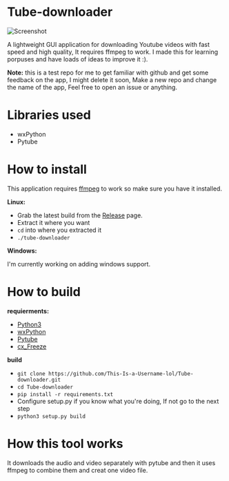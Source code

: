 # Tube-downloader
![Screenshot](https://github.com/This-Is-a-Username-lol/Tube-downloader/blob/main/Screenshot.png)

A lightweight GUI application for downloading Youtube videos with fast speed and high quality, It requires ffmpeg to work.
I made this for learning porpuses and have loads of ideas to improve it :).

**Note:** this is a test repo for me to get familiar with github and get some feedback on the app, I might delete it soon, Make a new repo and change the name of the app, Feel free to open an issue or anything.
# Libraries used
- wxPython
- Pytube
# How to install
This application requires [ffmpeg](https://www.ffmpeg.org/download.html) to work so make sure you have it installed.

**Linux:**

- Grab the latest build from the [Release](https://github.com/This-Is-a-Username-lol/Tube-downloader/releases) page.
- Extract it where you want
- ```cd``` into where you extracted it
- ```./tube-downloader```

**Windows:**

I'm currently working on adding windows support.

# How to build
**requierments:**
- [Python3](https://www.python.org/)
- [wxPython](https://www.wxpython.org/pages/downloads/)
- [Pytube](https://pypi.org/project/pytube/)
- [cx_Freeze](https://pypi.org/project/cx-Freeze/)

**build**

- ```git clone https://github.com/This-Is-a-Username-lol/Tube-downloader.git```
- ```cd Tube-downloader```
- ```pip install -r requirements.txt```
- Configure setup.py if you know what you're doing, If not go to the next step
- ```python3 setup.py build```

# How this tool works
It downloads the audio and video separately with pytube and then it uses ffmpeg to combine them and creat one video file.
